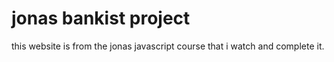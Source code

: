 # jonas bankist project

this website is from the jonas javascript course that i watch and complete it.
